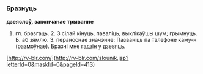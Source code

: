 ### Бразнуць
**дзеяслоў, закончанае трыванне**

1. гл. бразгаць. 2. З сілай кінуць, паваліць, выклікаўшы шум; грымнуць. Б. аб зямлю. 3. пераноснае значэнне: Пазваніць па тэлефоне каму-н (размоўнае). Бразні мне гадзін у дзевяць.

<a rel="author">[http://rv-blr.com/](http://rv-blr.com/slounik.jsp?letterId=0&maskId=0&pageId=413)</a>
